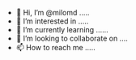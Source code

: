 - 👋 Hi, I’m @milomd .....
- 👀 I’m interested in .....
- 🌱 I’m currently learning ......
- 💞️ I’m looking to collaborate on ....
- 📫 How to reach me .....

<!---
milomd/milomd is a ✨ special ✨ repository because its `README.md` (this file) appears on your GitHub profile.
You can click the Preview link to take a look at your changes.
--->
